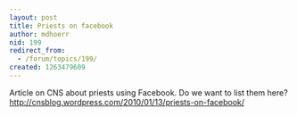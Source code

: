 ```yaml
---
layout: post
title: Priests on facebook
author: mdhoerr
nid: 199
redirect_from:
  - /forum/topics/199/
created: 1263479609
---
```

Article on CNS about priests using Facebook. Do we want to list them here?
http://cnsblog.wordpress.com/2010/01/13/priests-on-facebook/
